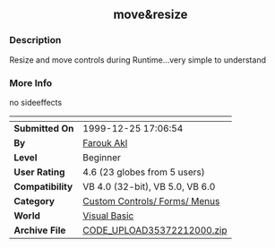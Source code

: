 ﻿<div align="center">

## move&resize


</div>

### Description

Resize and move controls during Runtime...very simple to understand
 
### More Info
 
no sideeffects


<span>             |<span>
---                |---
**Submitted On**   |1999-12-25 17:06:54
**By**             |[Farouk Akl](https://github.com/Planet-Source-Code/PSCIndex/blob/master/ByAuthor/farouk-akl.md)
**Level**          |Beginner
**User Rating**    |4.6 (23 globes from 5 users)
**Compatibility**  |VB 4\.0 \(32\-bit\), VB 5\.0, VB 6\.0
**Category**       |[Custom Controls/ Forms/  Menus](https://github.com/Planet-Source-Code/PSCIndex/blob/master/ByCategory/custom-controls-forms-menus__1-4.md)
**World**          |[Visual Basic](https://github.com/Planet-Source-Code/PSCIndex/blob/master/ByWorld/visual-basic.md)
**Archive File**   |[CODE\_UPLOAD35372212000\.zip](https://github.com/Planet-Source-Code/farouk-akl-move-resize__1-6191/archive/master.zip)








